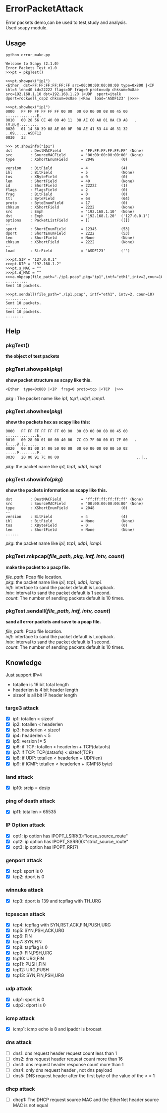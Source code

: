 ErrorPacketAttack
=================

Error packets demo,can be used to test,study and analysis.    
Used scapy module.


Usage
-----------------
```
python error_make.py

Welcome to Scapy (2.1.0)
Error Packets Test v1.0
>>>pt = pkgTest()

>>>pt.showpak("ip1")
<Ether  dst=FF:FF:FF:FF:FF:FF src=00:00:00:00:00:00 type=0x800 |<IP  ihl=5 len=40 id=22222 flags=DF frag=0 proto=udp chksum=0x8ae src=192.168.1.10 dst=192.168.1.20 |<UDP  sport=italk dport=rockwell_csp2 chksum=0x8ae |<Raw  load='ASDF123' |>>>>

>>>pt.showhex("ip1")
0000   FF FF FF FF FF FF 00 00  00 00 00 00 08 00 45 00   ..............E.
0010   00 28 56 CE 40 00 40 11  08 AE C0 A8 01 0A C0 A8   .(V.@.@.........
0020   01 14 30 39 08 AE 00 0F  08 AE 41 53 44 46 31 32   ..09......ASDF12
0030   33

>>> pt.showinfo("ip1")
dst        : DestMACField         = 'FF:FF:FF:FF:FF:FF' (None)
src        : SourceMACField       = '00:00:00:00:00:00' (None)
type       : XShortEnumField      = 2048            (0)
--
version    : BitField             = 4               (4)
ihl        : BitField             = 5               (None)
tos        : XByteField           = 0               (0)
len        : ShortField           = 40              (None)
id         : ShortField           = 22222           (1)
flags      : FlagsField           = 2               (0)
frag       : BitField             = 0               (0)
ttl        : ByteField            = 64              (64)
proto      : ByteEnumField        = 17              (0)
chksum     : XShortField          = 2222            (None)
src        : Emph                 = '192.168.1.10'  (None)
dst        : Emph                 = '192.168.1.20'  ('127.0.0.1')
options    : PacketListField      = []              ([])
--
sport      : ShortEnumField       = 12345           (53)
dport      : ShortEnumField       = 2222            (53)
len        : ShortField           = None            (None)
chksum     : XShortField          = 2222            (None)
--
load       : StrField             = 'ASDF123'       ('')

>>>pt.SIP = "127.0.0.1"
>>>pt.DIP = "192.168.1.2"
>>>pt.s_MAC = ""
>>>pt.d_MAC = ""
>>>a.mkpcap(file_path="./ip1.pcap",pkg="ip1",intf="eth1",intv=2,coun=10)
..........
Sent 10 packets.

>>>pt.sendall(file_path="./ip1.pcap", intf="eth1", intv=2, coun=10)
..........
Sent 10 packets.
..........
Sent 10 packets.
........
```
Help
-----------------
### pkgTest()
**the object of test packets**

### pkgTest.showpak(*pkg*)
**show packet structure as scapy like this.**
```
<Ether  type=0x800 |<IP  frag=0 proto=tcp |<TCP  |>>>
```

*pkg* : The packet name like *ip1, tcp1, udp1, icmp1*.

### pkgTest.showhex(*pkg*)
**show the packets hex as scapy like this:**
```
0000   FF FF FF FF FF FF 00 00  00 00 00 00 08 00 45 00   ..............E.
0010   00 28 00 01 00 00 40 06  7C CD 7F 00 00 01 7F 00   .(....@.|.......
0020   00 01 00 14 00 50 00 00  00 00 00 00 00 00 50 02   .....P........P.
0030   20 00 91 7C 00 00                                   ..|..
```

*pkg*: the packet name like *ip1, tcp1, udp1, icmp1*

### pkgTest.showinfo(*pkg*)
**show the packets information as scapy like this.**
```
dst        : DestMACField         = 'ff:ff:ff:ff:ff:ff' (None)
src        : SourceMACField       = '00:00:00:00:00:00' (None)
type       : XShortEnumField      = 2048            (0)
--
version    : BitField             = 4               (4)
ihl        : BitField             = None            (None)
tos        : XByteField           = 0               (0)
len        : ShortField           = None            (None)
......
```
*pkg*: the packet name like *ip1, tcp1, udp1, icmp1*.

### pkgTest.mkpcap(*file_path, pkg, intf, intv, count*)
**make the packet to a pacp file.**    

*file_path*: Pcap file location.    
*pkg*: the packet name like *ip1, tcp1, udp1, icmp1*.    
*inft*: interface to sand the packet default is Loopback.    
*intv*: interval to sand the packet default is 1 second.    
*count*: The number of sending packets default is 10 times.    


### pkgTest.sendall(*file_path, intf, intv, count*)
**sand all error packets and save to a pcap file.**    

*file_path*: Pcap file location.    
*inft*: interface to sand the packet default is Loopback.    
*intv*: interval to sand the packet default is 1 second.    
*count*: The number of sending packets default is 10 times.    


Knowledge
-------------------
Just support IPv4    

+ totallen is 16 bit total length     
+ headerlen is 4 bit header length    
+ sizeof is all bit IP header length    

### targe3 attack
- [x] ip1: totallen < sizeof    
- [x] ip2: totallen < headerlen    
- [x] ip3: headerlen  < sizeof    
- [x] ip4: headerlen < 5    
- [x] ip5: version != 5    
- [x] ip6: if TCP: totallen < headerlen + TCP(dataofs)    
- [x] ip7: if TCP: TCP(dataofs) < sizeof(TCP)    
- [x] ip8: if UDP: totallen < headerlen + UDP(len)    
- [x] ip9: if ICMP: totallen < headerlen + ICMP(8 byte)    

### land attack
- [x] ip10: srcip = desip    

### ping of death attack
- [x] ip11: totallen > 65535    

### IP Option attack
- [x] opt1: ip option has IPOPT_LSRR(3):"loose_source_route"    
- [x] opt2: ip option has IPOPT_SSRR(9):"strict_source_route"    
- [x] opt3: ip option has IPOPT_RR(7)    

### genport attack
- [x] tcp1: sport is 0    
- [x] tcp2: dport is 0    

### winnuke attack
- [x] tcp3: dport is 139 and tcpflag with TH_URG    

### tcpsscan attack
- [x] tcp4: tcpflag with SYN,RST,ACK,FIN,PUSH,URG    
- [x] tcp5: SYN,PSH,ACK,URG    
- [x] tcp6: FIN    
- [x] tcp7: SYN,FIN    
- [x] tcp8: tapflag is 0    
- [x] tcp9: FIN,PSH,URG    
- [x] tcp10: URG,FIN    
- [x] tcp11: PUSH,FIN    
- [x] tcp12: URG,PUSH    
- [x] tcp13: SYN,FIN,PSH,URG    

### udp attack
- [x] udp1: sport is 0    
- [x] udp2: dport is 0    

### icmp attack
- [x] icmp1: icmp echo is 8 and ipaddr is brocast    

### dns attack
- [ ] dns1: dns request header request count less than 1   
- [ ] dns2: dns request header request count more than 16   
- [ ] dns3: dns request header response count more than 1  
- [ ] dns4: only dns request header , not dns payload    
- [ ] dns5: DNS request header after the first byte of the value of the < = 1    

### dhcp attack
- [ ] dhcp1: The DHCP request source MAC and the EtherNet header source MAC is not equal    

